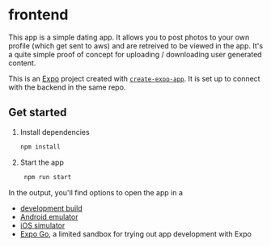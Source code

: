 # frontend

This app is a simple dating app. It allows you to post photos to your own profile (which get sent to aws) and are retreived to be viewed in the app. It's a quite simple proof of concept for uploading / downloading user generated content.

This is an [Expo](https://expo.dev) project created with [`create-expo-app`](https://www.npmjs.com/package/create-expo-app). It is set up to connect with the backend in the same repo.

## Get started

1. Install dependencies

   ```bash
   npm install
   ```

2. Start the app

   ```bash
    npm run start
   ```

In the output, you'll find options to open the app in a

- [development build](https://docs.expo.dev/develop/development-builds/introduction/)
- [Android emulator](https://docs.expo.dev/workflow/android-studio-emulator/)
- [iOS simulator](https://docs.expo.dev/workflow/ios-simulator/)
- [Expo Go](https://expo.dev/go), a limited sandbox for trying out app development with Expo